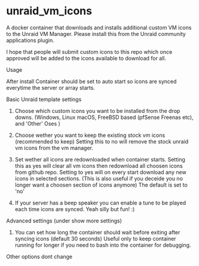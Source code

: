 # unraid_vm_icons

A docker container that downloads and installs additional custom VM icons to the Unraid VM Manager.
Please install this from the Unraid community applications plugin.

I hope that people will submit custom icons to this repo which once approved will be added to the icons available to download for all.

Usage

After install Container should be set to auto start so icons are synced everytime the server or array starts.

Basic
Unraid template settings
1. Choose which custom icons you want to be installed from the drop downs. (Windows, Linux macOS, FreeBSD based (pfSense Freenas etc), and 'Other' Oses )
2. Choose wether you want to keep the existing stock vm icons (recommended to keep)
   Setting this to no will remove the stock unraid vm icons from the vm manager.
3. Set wether all icons are redownloaded when container starts.
    Setting this as yes will clear all vm icons then redownload all choosen icons from github repo. 
    Setting to yes will on every start download any new icons in selected sections.
    (This is also useful if you deceide you no longer want a choosen section of icons anymore)
 The default is set to 'no'    
    
4. If your server has a beep speaker you can enable a tune to be played each time icons are synced. Yeah silly but fun! :)

Advanced settings (under show more settings)
1. You can set how long the container should wait before exiting after syncing icons (default 30 seconds)
Useful only to keep container running for longer if you need to bash into the container for debugging.

Other options dont change
